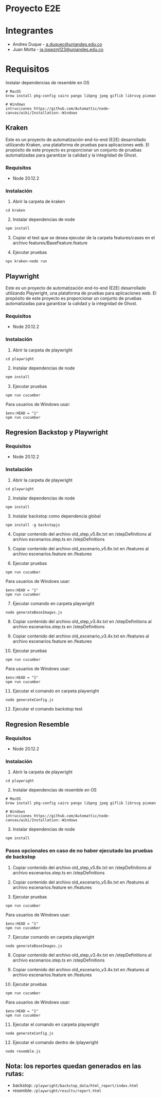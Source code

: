 # Proyecto E2E

# Integrantes

- Andres Duque - a.duquec@uniandes.edu.co
- Juan Motta - ja.lopezm123@uniandes.edu.co

# Requisitos
Instalar dependencias de resemble en OS
```
# MacOS
brew install pkg-config cairo pango libpng jpeg giflib librsvg pixman

# Windows
intrucciones https://github.com/Automattic/node-canvas/wiki/Installation:-Windows
```

## Kraken

Este es un proyecto de automatización end-to-end (E2E) desarrollado utilizando Kraken, una plataforma de pruebas para aplicaciones web. El propósito de este proyecto es proporcionar un conjunto de pruebas automatizadas para garantizar la calidad y la integridad de Ghost.

### Requisitos

- Node 20.12.2

### Instalación

1. Abrir la carpeta de kraken

```
cd kraken
```

2. Instalar dependencias de node

```bash
npm install
```

3. Copiar el test que se desea ejecutar de la carpeta features/cases en el archivo features/BaseFeature.feature

4. Ejecutar pruebas

```
npx kraken-node run
```

## Playwright

Este es un proyecto de automatización end-to-end (E2E) desarrollado utilizando Playwright, una plataforma de pruebas para aplicaciones web. El propósito de este proyecto es proporcionar un conjunto de pruebas automatizadas para garantizar la calidad y la integridad de Ghost.

### Requisitos

- Node 20.12.2

### Instalación

1. Abrir la carpeta de playwright

```
cd playwright
```

2. Instalar dependencias de node

```bash
npm install
```

3. Ejecutar pruebas

```
npm run cucumber
```

Para usuarios de Windows usar:

```
$env:HEAD = "1"
npm run cucumber
```

## Regresion Backstop y Playwright

### Requisitos

- Node 20.12.2

### Instalación

1. Abrir la carpeta de playwright

```
cd playwright
```

2. Instalar dependencias de node

```bash
npm install
```
3. Instalar backstop como dependencia global

```
npm install -g backstopjs
```

4. Copiar contenido del archivo old_step_v5.8x.txt en /stepDefinitions al archivo escenarios.step.ts en /stepDefinitions

5. Copiar contenido del archivo old_escenario_v5.8x.txt en /features al archivo escenarios.feature en /features

6. Ejecutar pruebas

```
npm run cucumber
```

Para usuarios de Windows usar:

```
$env:HEAD = "1"
npm run cucumber
```

7. Ejecutar comando en carpeta playwright
```
node generateBaseImages.js
``` 

8. Copiar contenido del archivo old_step_v3.4x.txt en /stepDefinitions al archivo escenarios.step.ts en /stepDefinitions

9. Copiar contenido del archivo old_escenario_v3.4x.txt en /features al archivo escenarios.feature en /features

10. Ejecutar pruebas

```
npm run cucumber
```

Para usuarios de Windows usar:

```
$env:HEAD = "1"
npm run cucumber
```

11. Ejecutar el comando en carpeta playwright
```
node generateConfig.js
```

12. Ejecutar el comando backstop test

## Regresion Resemble

### Requisitos

- Node 20.12.2

### Instalación

1. Abrir la carpeta de playwright

```
cd playwright
```
2. Instalar dependencias de resemble en OS
```
# MacOS
brew install pkg-config cairo pango libpng jpeg giflib librsvg pixman

# Windows
intrucciones https://github.com/Automattic/node-canvas/wiki/Installation:-Windows
```

3. Instalar dependencias de node

```bash
npm install
```

### Pasos opcionales en caso de no haber ejecutado las pruebas de backstop

1. Copiar contenido del archivo old_step_v5.8x.txt en /stepDefinitions al archivo escenarios.step.ts en /stepDefinitions

2. Copiar contenido del archivo old_escenario_v5.8x.txt en /features al archivo escenarios.feature en /features

3. Ejecutar pruebas

```
npm run cucumber
```

Para usuarios de Windows usar:

```
$env:HEAD = "1"
npm run cucumber
```

7. Ejecutar comando en carpeta playwright
```
node generateBaseImages.js
``` 

8. Copiar contenido del archivo old_step_v3.4x.txt en /stepDefinitions al archivo escenarios.step.ts en /stepDefinitions

9. Copiar contenido del archivo old_escenario_v3.4x.txt en /features al archivo escenarios.feature en /features

10. Ejecutar pruebas

```
npm run cucumber
```

Para usuarios de Windows usar:

```
$env:HEAD = "1"
npm run cucumber
```

11. Ejecutar el comando en carpeta playwright
```
node generateConfig.js
```

12. Ejecutar el comando dentro de /playwright
```
node resemble.js
```

## Nota: los reportes quedan generados en las rutas:
* backstop: `/playwright/backstop_data/html_report/index.html`
* resemble: `/playwright/results/report.html`